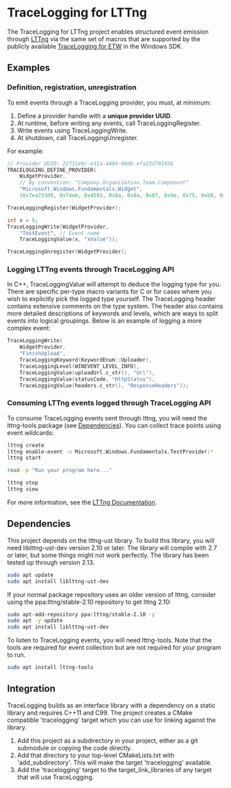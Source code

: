 # TraceLogging for LTTng

The TraceLogging for LTTng project enables structured event emission through
[LTTng](https://lttng.org/) via the same set of macros that are supported by the
publicly available [TraceLogging for
ETW](https://docs.microsoft.com/windows/win32/tracelogging/trace-logging-about)
in the Windows SDK.

## Examples

### Definition, registration, unregistration

To emit events through a TraceLogging provider, you must, at minimum:

1) Define a provider handle with a **unique provider UUID**.
2) At runtime, before writing any events, call TraceLoggingRegister.
3) Write events using TraceLoggingWrite.
4) At shutdown, call TraceLoggingUnregister.

For example:

```cpp
// Provider UUID: 22731e9c-e31a-4484-98d6-efa23d791456
TRACELOGGING_DEFINE_PROVIDER(
    WidgetProvider,
    // By convention: "Company.Organization.Team.Component"
    "Microsoft.Windows.Fundamentals.Widget",
    (0x7ea733d9, 0xf4eb, 0x4593, 0x8a, 0x8a, 0x8f, 0x9e, 0x75, 0xb0, 0x80, 0x04));

TraceLoggingRegister(WidgetProvider);

int x = 5;
TraceLoggingWrite(WidgetProvider,
    "TestEvent", // Event name
    TraceLoggingValue(x, "xValue"));

TraceLoggingUnregister(WidgetProvider);
```

### Logging LTTng events through TraceLogging API

In C++, TraceLoggingValue will attempt to deduce the logging type for you. There are specific per-type macro variants for C or for cases
where you wish to explicitly pick the logged type yourself. The TraceLogging header contains extensive comments on the type system.
The header also contains more detailed descriptions of keywords and levels, which are ways to split events into logical groupings.
Below is an example of logging a more complex event:

```cpp
TraceLoggingWrite(
    WidgetProvider,
    "FinishUpload",
    TraceLoggingKeyword(KeywordEnum::Uploader),
    TraceLoggingLevel(WINEVENT_LEVEL_INFO),
    TraceLoggingValue(uploadUrl.c_str(), "Url"),
    TraceLoggingValue(statusCode, "HttpStatus"),
    TraceLoggingValue(headers.c_str(), "ResponseHeaders"));
```

### Consuming LTTng events logged through TraceLogging API

To consume TraceLogging events sent through lttng, you will need the lttng-tools package (see [Dependencies](#Dependencies)). You can collect trace points using event wildcards:

```bash
lttng create
lttng enable-event -u Microsoft.Windows.Fundamentals.TestProvider:*
lttng start

read -p "Run your program here..."

lttng stop
lttng view
```

For more information, see the [LTTng Documentation](https://lttng.org/docs/v2.10/).

## Dependencies

This project depends on the lttng-ust library. To build this library, you will need liblttng-ust-dev version 2.10 or later.
The library will compile with 2.7 or later, but some things might not work perfectly. The library has been tested up through
version 2.13.

```bash
sudo apt update
sudo apt install liblttng-ust-dev
```

If your normal package repository uses an older version of lttng, consider using the ppa:lttng/stable-2.10 repository to get lttng 2.10:

```bash
sudo apt-add-repository ppa:lttng/stable-2.10 -y
sudo apt -y update
sudo apt install liblttng-ust-dev
```

To listen to TraceLogging events, you will need lttng-tools. Note that the tools are required for event collection
but are not required for your program to run.

```bash
sudo apt install lttng-tools
```

## Integration

TraceLogging builds as an interface library with a dependency on a static library and requires C++11 and C99. The project creates a CMake compatible 'tracelogging' target which you can use for linking against the library.

1. Add this project as a subdirectory in your project, either as a git submodule or copying the code directly.
2. Add that directory to your top-level CMakeLists.txt with 'add_subdirectory'. This will make the target 'tracelogging' available.  
3. Add the 'tracelogging' target to the target_link_libraries of any target that will use TraceLogging.
